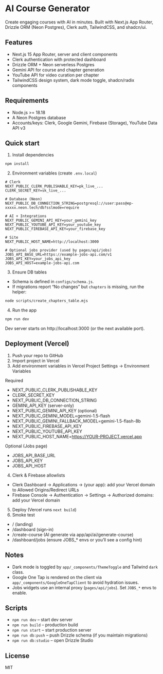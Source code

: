 # AI Course Generator

Create engaging courses with AI in minutes. Built with Next.js App Router, Drizzle ORM (Neon Postgres), Clerk auth, TailwindCSS, and shadcn/ui.

## Features
- Next.js 15 App Router, server and client components
- Clerk authentication with protected dashboard
- Drizzle ORM + Neon serverless Postgres
- Gemini API for course and chapter generation
- YouTube API for video curation per chapter
- TailwindCSS design system, dark mode toggle, shadcn/radix components

## Requirements
- Node.js >= 18.18
- A Neon Postgres database
- Accounts/keys: Clerk, Google Gemini, Firebase (Storage), YouTube Data API v3

## Quick start
1) Install dependencies
```bash
npm install
```

2) Environment variables (create `.env.local`)
```env
# Clerk
NEXT_PUBLIC_CLERK_PUBLISHABLE_KEY=pk_live_...
CLERK_SECRET_KEY=sk_live_...

# Database (Neon)
NEXT_PUBLIC_DB_CONNECTION_STRING=postgresql://user:pass@ep-xxxxx.neon.tech/db?sslmode=require

# AI + Integrations
NEXT_PUBLIC_GEMINI_API_KEY=your_gemini_key
NEXT_PUBLIC_YOUTUBE_API_KEY=your_youtube_key
NEXT_PUBLIC_FIREBASE_API_KEY=your_firebase_key

# Site
NEXT_PUBLIC_HOST_NAME=http://localhost:3000

# Optional jobs provider (used by pages/api/jobs)
JOBS_API_BASE_URL=https://example-jobs-api.com/v1
JOBS_API_KEY=your_jobs_api_key
JOBS_API_HOST=example-jobs-api.com
```

3) Ensure DB tables
- Schema is defined in `configs/schema.js`.
- If migrations report “No changes” but `chapters` is missing, run the helper:
```bash
node scripts/create_chapters_table.mjs
```

4) Run the app
```bash
npm run dev
```
Dev server starts on http://localhost:3000 (or the next available port).

## Deployment (Vercel)
1) Push your repo to GitHub
2) Import project in Vercel
3) Add environment variables in Vercel Project Settings → Environment Variables

Required
- NEXT_PUBLIC_CLERK_PUBLISHABLE_KEY
- CLERK_SECRET_KEY
- NEXT_PUBLIC_DB_CONNECTION_STRING
- GEMINI_API_KEY (server-only)
- NEXT_PUBLIC_GEMINI_API_KEY (optional)
- NEXT_PUBLIC_GEMINI_MODEL=gemini-1.5-flash
- NEXT_PUBLIC_GEMINI_FALLBACK_MODEL=gemini-1.5-flash-8b
- NEXT_PUBLIC_FIREBASE_API_KEY
- NEXT_PUBLIC_YOUTUBE_API_KEY
- NEXT_PUBLIC_HOST_NAME=https://YOUR-PROJECT.vercel.app

Optional (Jobs page)
- JOBS_API_BASE_URL
- JOBS_API_KEY
- JOBS_API_HOST

4) Clerk & Firebase allowlists
- Clerk Dashboard → Applications → (your app): add your Vercel domain to Allowed Origins/Redirect URLs
- Firebase Console → Authentication → Settings → Authorized domains: add your Vercel domain

5) Deploy (Vercel runs `next build`)
6) Smoke test
- / (landing)
- /dashboard (sign-in)
- /create-course (AI generate via app/api/ai/generate-course)
- /dashboard/jobs (ensure JOBS_* envs or you’ll see a config hint)

## Notes
- Dark mode is toggled by `app/_components/ThemeToggle` and Tailwind `dark` class.
- Google One Tap is rendered on the client via `app/_components/GoogleOneTapClient` to avoid hydration issues.
- Jobs widgets use an internal proxy (`pages/api/jobs`). Set `JOBS_*` envs to enable.

## Scripts
- `npm run dev` – start dev server
- `npm run build` – production build
- `npm run start` – start production server
- `npm run db:push` – push Drizzle schema (if you maintain migrations)
- `npm run db:studio` – open Drizzle Studio

## License
MIT
